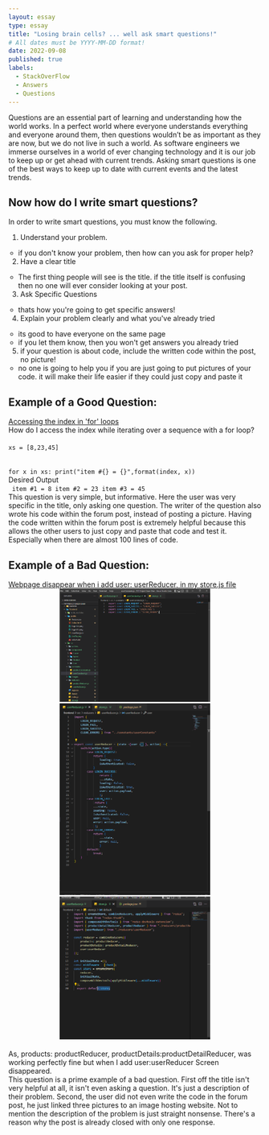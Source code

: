 ```yaml
---
layout: essay
type: essay
title: "Losing brain cells? ... well ask smart questions!"
# All dates must be YYYY-MM-DD format!
date: 2022-09-08
published: true
labels:
  - StackOverFlow
  - Answers
  - Questions
---
```


Questions are an essential part of learning and understanding how the world works. In a perfect world where everyone understands everything and everyone around them, then questions wouldn’t be as important as they are now, but we do not live in such a world. As software engineers we immerse ourselves in a world of ever changing technology and it is our job to keep up or get ahead  with current trends. Asking smart questions is one of the best ways to keep up to date with current events and the latest trends.

<h2>Now how do I write smart questions?</h2> 

In order to write smart questions, you must know the following.

<ol>
  <li>Understand your problem.</li>
    <ul style = "margin-left: -2em">
      <li>if you don't know your problem, then how can you ask for proper help?</li>
    </ul>
  <li>Have a clear title</li>
    <ul style = "margin-left: -2em">
    <li>The first thing people will see is the title. if the title itself is confusing then no one will ever consider looking at your post.</li>
    </ul>
  <li>Ask Specific Questions</li>
    <ul style = "margin-left: -2em">
    <li>thats how you're going to get specific answers!</li>
    </ul>
  <li>Explain your problem clearly and what you've already tried</li>
    <ul style = "margin-left: -2em">
    <li>its good to have everyone on the same page</li>
    <li>if you let them know, then you won't get answers you already tried</li>
    </ul>
  <li>if your question is about code, include the written code within the post, no picture!
    <ul style = "margin-left: -2em">
    <li>no one is going to help you if you are just going to put pictures of your code. it will make their life easier if they could just copy and paste it</li>
    </ul>
</ol>  

<h2> Example of a Good Question: </h2>
<a href = "https://stackoverflow.com/questions/522563/accessing-the-index-in-for-loops"> Accessing the index in 'for' loops </a>
<br>
How do I access the index while iterating over a sequence with a for loop?
<br>
<code>
xs = [8,23,45]

for x in xs:
  print("item #{} = {}",format(index, x))
</code>
<br>
Desired Output
<br>
<code>
item #1 = 8
item #2 = 23
item #3 = 45
</code>
<br>
This question is very simple, but informative. Here the user was very specific in the title, only asking one question. The writer of the question also wrote his code within the forum post, instead of posting a picture. Having the code written within the forum post is extremely helpful because this allows the other users to just copy and paste that code and test it. Especially when there are almost 100 lines of code.
<br>
<h2> Example of a Bad Question: </h2>
<a href = "https://stackoverflow.com/questions/73654192/webpage-disappear-when-i-add-user-userreducer-in-my-store-js-file"> Webpage disappear when i add user: userReducer, in my store.js file </a>

<div align = "center">
  <img width="300px" src="../img/smartquestions/trash1.png" class="img-thumbnail" >
  <img width="300px" src="../img/smartquestions/trash2.png" class="img-thumbnail" >
  <img width="300px" src="../img/smartquestions/trash3.png" class="img-thumbnail" >
</div>
<br>
As, products: productReducer, productDetails:productDetailReducer, was working perfectly fine but when I add user:userReducer Screen disappeared.
<br>
This question is a prime example of a bad question. First off the title isn't very helpful at all, it isn't even asking a question. It's just a description of their problem. Second, the user did not even write the code in the forum post, he just linked three pictures to an image hosting website. Not to mention the description of the problem is just straight nonsense. There's a reason why the post is already closed with only one response.
